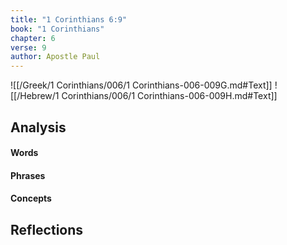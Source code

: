 ```yaml
---
title: "1 Corinthians 6:9"
book: "1 Corinthians"
chapter: 6
verse: 9
author: Apostle Paul
---
```

![[/Greek/1 Corinthians/006/1 Corinthians-006-009G.md#Text]]
![[/Hebrew/1 Corinthians/006/1 Corinthians-006-009H.md#Text]]

## Analysis

#### Words

#### Phrases

#### Concepts

## Reflections
